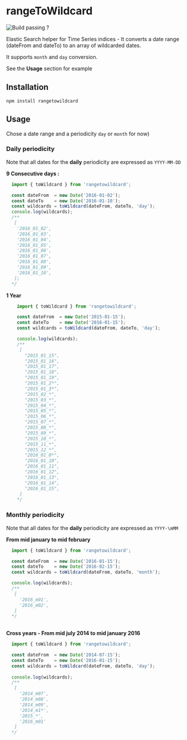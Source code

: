 # rangeToWildcard


![Build passing ?](https://travis-ci.org/Everscape-Labs/rangeToWildcard.svg?branch=master)

Elastic Search helper for Time Series indices - It converts a date range (dateFrom and dateTo) to an array of wildcarded dates.

It supports `month` and `day` conversion.

See the **Usage** section for example

## Installation

`npm install rangetowildcard`

## Usage

Chose a date range and a periodicity `day` or `month` for now)

### Daily periodicity

Note that all dates for the **daily** periodicity are expressed as `YYYY-MM-DD`

**9 Consecutive days :**

```javascript
  import { toWildcard } from 'rangetowildcard';

  const dateFrom  = new Date('2016-01-02');
  const dateTo    = new Date('2016-01-10');
  const wildcards = toWildcard(dateFrom, dateTo, 'day');
  console.log(wildcards);
  /**
   [
    '2016_01_02',
    '2016_01_03',
    '2016_01_04',
    '2016_01_05',
    '2016_01_06',
    '2016_01_07',
    '2016_01_08',
    '2016_01_09',
    '2016_01_10',
   ];
  */
```

**1 Year**
```javascript
    import { toWildcard } from 'rangetowildcard';

    const dateFrom  = new Date('2015-01-15');
    const dateTo    = new Date('2016-01-15');
    const wildcards = toWildcard(dateFrom, dateTo, 'day');

    console.log(wildcards);
    /**
     [
       "2015_01_15",
       "2015_01_16",
       "2015_01_17",
       "2015_01_18",
       "2015_01_19",
       "2015_01_2*",
       "2015_01_3*",
       "2015_02_*",
       "2015_03_*",
       "2015_04_*",
       "2015_05_*",
       "2015_06_*",
       "2015_07_*",
       "2015_08_*",
       "2015_09_*",
       "2015_10_*",
       "2015_11_*",
       "2015_12_*",
       "2016_01_0*",
       "2016_01_10",
       "2016_01_11",
       "2016_01_12",
       "2016_01_13",
       "2016_01_14",
       "2016_01_15",
     ]
    */
```

### Monthly periodicity

Note that all dates for the **daily** periodicity are expressed as `YYYY-\mMM`

**From mid january to mid february**

```javascript
  import { toWildcard } from 'rangetowildcard';

  const dateFrom  = new Date('2016-01-15');
  const dateTo    = new Date('2016-02-15');
  const wildcards = toWildcard(dateFrom, dateTo, 'month');

  console.log(wildcards);
  /**   
   [
     '2016_m01',
     '2016_m02',
   ]
  */
  
```

**Cross years - From mid july 2014 to mid january 2016**

```javascript
  import { toWildcard } from 'rangetowildcard';

  const dateFrom  = new Date('2014-07-15');
  const dateTo    = new Date('2016-01-15');
  const wildcards = toWildcard(dateFrom, dateTo, 'day');
  
  console.log(wildcards);
  /**
   [
     '2014_m07',
     '2014_m08',
     '2014_m09',
     '2014_m1*',
     '2015_*',
     '2016_m01'
   ]
  */
```